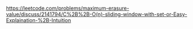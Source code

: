 https://leetcode.com/problems/maximum-erasure-value/discuss/2141794/C%2B%2B-O(n)-sliding-window-with-set-or-Easy-Explaination-%2B-Intuition
​
​